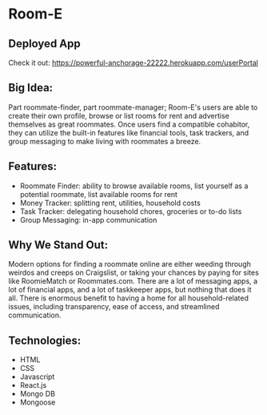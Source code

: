 # Room-E

## Deployed App
Check it out: https://powerful-anchorage-22222.herokuapp.com/userPortal

## Big Idea:
Part roommate-finder, part roommate-manager; Room-E's users are able to create their own profile, browse or list rooms for rent and advertise themselves as great roommates. Once users find a compatible cohabitor, they can utilize the built-in features like financial tools, task trackers, and group messaging to make living with roommates a breeze.

## Features:
* Roommate Finder: ability to browse available rooms, list yourself as a potential roommate, list available rooms for rent
* Money Tracker: splitting rent, utilities, household costs
* Task Tracker: delegating household chores, groceries or to-do lists
* Group Messaging: in-app communication
	
## Why We Stand Out:
Modern options for finding a roommate online are either weeding through weirdos and creeps on Craigslist, or taking your chances by paying for sites like RoomieMatch or Roommates.com. There are a lot of messaging apps, a lot of financial apps, and a lot of taskkeeper apps, but nothing that does it all. There is enormous benefit to having a home for all household-related issues, including transparency, ease of access, and streamlined communication. 

## Technologies:
* HTML
* CSS
* Javascript
* React.js
* Mongo DB
* Mongoose
